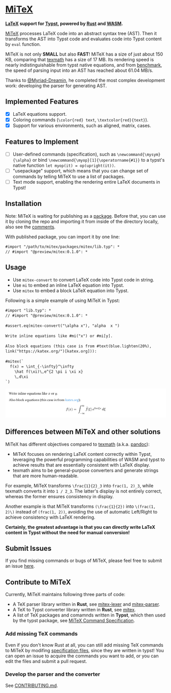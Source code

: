 # [MiTeX](https://github.com/OrangeX4/typst-mitex)

**[LaTeX](https://www.latex-project.org/) support for [Typst](https://typst.app/), powered by [Rust](https://www.rust-lang.org/) and [WASM](https://webassembly.org/).**

[MiTeX](https://github.com/OrangeX4/typst-mitex) processes LaTeX code into an abstract syntax tree (AST). Then it transforms the AST into Typst code and evaluates code into Typst content by `eval` function.

MiTeX is not only **SMALL** but also **FAST**! MiTeX has a size of just about 150 KB, comparing that [texmath](https://github.com/jgm/texmath) has a size of 17 MB. Its rendering speed is nearly indistinguishable from typst native equations, and from [benchmark](./crates/mitex-parser/benches/simple.rs), the speed of parsing input into an AST has reached about 61.04 MB/s.

Thanks to [@Myriad-Dreamin](https://github.com/Myriad-Dreamin), he completed the most complex development work: developing the parser for generating AST.

## Implemented Features

- [x] LaTeX equations support.
- [x] Coloring commands (`\color{red} text`, `\textcolor{red}{text}`).
- [x] Support for various environments, such as aligned, matrix, cases.

## Features to Implement

- [ ] User-defined commands (specification), such as `\newcommand{\mysym}{\alpha}` or bind `\newcommand{\myop}[1]{\operatorname{#1}}` to a typst's native function `let myop(it) = op(upright(it))`.
- [ ] "usepackage" support, which means that you can change set of commands by telling MiTeX to use a list of packages.
- [ ] Text mode support, enabling the rendering entire LaTeX documents in Typst!

## Installation

Note: MiTeX is waiting for publishing as a [package](https://typst.app/docs/packages/). Before that, you can use it by cloning the repo and importing it from inside of the directory locally, also see the [comments](https://github.com/OrangeX4/mitex/issues/17).

With published package, you can import it by one line:

```
#import "/path/to/mitex/packages/mitex/lib.typ": *
// #import "@preview/mitex:0.1.0": *
```

## Usage

- Use `mitex-convert` to convert LaTeX code into Typst code in string.
- Use `mi` to embed an inline LaTeX equation into Typst.
- Use `mitex` to embed a block LaTeX equation into Typst.

Following is a simple example of using MiTeX in Typst:

```typst
#import "lib.typ": *
// #import "@preview/mitex:0.1.0": *

#assert.eq(mitex-convert("\alpha x"), "alpha  x ")

Write inline equations like #mi("x") or #mi[y].

Also block equations (this case is from #text(blue.lighten(20%), link("https://katex.org/")[katex.org])):

#mitex(`
  f(x) = \int_{-\infty}^\infty
    \hat f(\xi)\,e^{2 \pi i \xi x}
    \,d\xi
`)
```

![example](packages/mitex/examples/example.png)

## Differences between MiTeX and other solutions

MiTeX has different objectives compared to [texmath](https://github.com/jgm/texmath) (a.k.a. [pandoc](https://pandoc.org/)):

- MiTeX focuses on rendering LaTeX content correctly within Typst, leveraging the powerful programming capabilities of WASM and typst to achieve results that are essentially consistent with LaTeX display.
- texmath aims to be general-purpose converters and generate strings that are more human-readable.

For example, MiTeX transforms `\frac{1}{2}_3` into `frac(1, 2)_3`, while texmath converts it into `1 / 2_3`. The latter's display is not entirely correct, whereas the former ensures consistency in display.

Another example is that MiTeX transforms `(\frac{1}{2})` into `\(frac(1, 2)\)` instead of `(frac(1, 2))`, avoiding the use of automatic Left/Right to achieve consistency with LaTeX rendering.

**Certainly, the greatest advantage is that you can directly write LaTeX content in Typst without the need for manual conversion!**

## Submit Issues

If you find missing commands or bugs of MiTeX, please feel free to submit an issue [here](https://github.com/OrangeX4/mitex/issues).

## Contribute to MiTeX

Currently, MiTeX maintains following three parts of code:

- A TeX parser library written in **Rust**, see [mitex-lexer](./crates/mitex-lexer) and [mitex-parser](./crates/mitex-parser).
- A TeX to Typst converter library written in **Rust**, see [mitex](./crates/mitex).
- A list of TeX packages and comamnds written in **Typst**, which then used by the typst package, see [MiTeX Command Specification](./packages/mitex/specs/README.md).

### Add missing TeX commands

Even if you don't know Rust at all, you can still add missing TeX commands to MiTeX by modifing [specification files](./packages/mitex/specs/README.md), since they are written in typst! You can open an issue to acquire the commands you want to add, or you can edit the files and submit a pull request.

### Develop the parser and the converter

See [CONTRIBUTING.md](./CONTRIBUTING.md).
